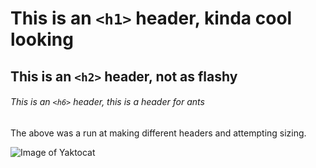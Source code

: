 # This is an `<h1>` header, kinda cool looking

## This is an `<h2>` header, not as flashy

###### This is an `<h6>` header, this is a header for ants

The above was a run at making different headers and attempting sizing.

![Image of Yaktocat](https://octodex.github.com/images/yaktocat.png)
